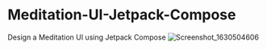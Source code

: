 # Meditation-UI-Jetpack-Compose
Design a Meditation UI using Jetpack Compose
![Screenshot_1630504606](https://user-images.githubusercontent.com/86999890/131685245-dd587119-19b7-4e74-ad0a-540dc843ac2b.png)

